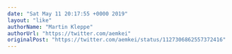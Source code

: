 ```yaml
---
date: "Sat May 11 20:17:55 +0000 2019"
layout: "like"
authorName: "Martin Kleppe"
authorUrl: "https://twitter.com/aemkei"
originalPost: "https://twitter.com/aemkei/status/1127306862557372416"
---
```

